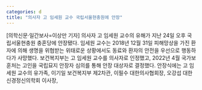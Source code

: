 ```yaml
---
categories: d
title: "의사자 고 임세원 교수 국립서울현충원에 안장"
---
```

[의학신문·일간보사=이상만 기자] 의사자 고 임세원 교수의 유해가 지난 24일 오후 국립서울현충원 충혼당에 안장됐다. 임세원 교수는 2018년 12월 31일 피해망상을 가진 환자에 의해 생명을 위협받는 위태로운 상황에서도 동료와 환자의 안전을 우선으로 행동하다가 사망했다. 보건복지부는 고 임세원 교수를 의사자로 인정했고, 2022년 4월 국가보훈처는 고인을 국립묘지 안장자 심의를 통해 안장 대상자로 결정했다. 안장식에는 고 임세원 교수의 유가족, 이기일 보건복지부 제2차관, 이필수 대한의사협회장, 오강섭 대한신경정신의학회 이사장,